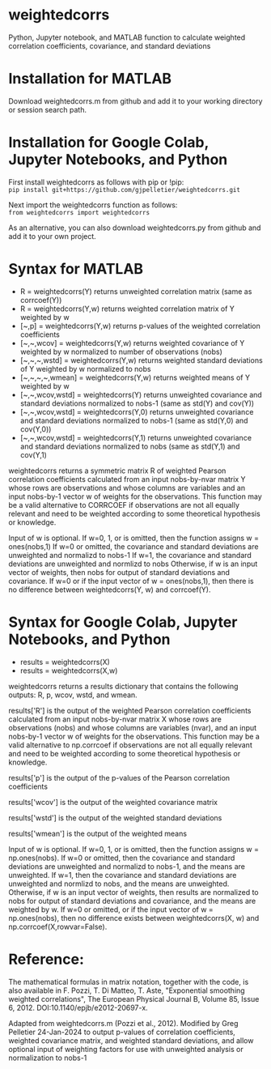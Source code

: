 # weightedcorrs
Python, Jupyter notebook, and MATLAB function to calculate weighted correlation coefficients, covariance, and standard deviations

# Installation for MATLAB

Download weightedcorrs.m from github and add it to your working directory or session search path.<br>

# Installation for Google Colab, Jupyter Notebooks, and Python

First install weightedcorrs as follows with pip or !pip:<br>
```pip install git+https://github.com/gjpelletier/weightedcorrs.git```<br> 

Next import the weightedcorrs function as follows:<br>
```from weightedcorrs import weightedcorrs```<br>

As an alternative, you can also download weightedcorrs.py from github and add it to your own project.<br>

# Syntax for MATLAB

-	R = weightedcorrs(Y)                     returns unweighted correlation matrix (same as corrcoef(Y))
-	R = weightedcorrs(Y,w)                   returns weighted correlation matrix of Y weighted by w
-	[~,p] = weightedcorrs(Y,w)               returns p-values of the weighted correlation coefficients
-	[~,~,wcov] = weightedcorrs(Y,w)          returns weighted covariance of Y weighted by w normalized to number of observations (nobs)
-	[~,~,~,wstd] = weightedcorrs(Y,w)        returns weighted standard deviations of Y weighted by w normalized to nobs
-	[~,~,~,~,wmean] = weightedcorrs(Y,w)     returns weighted means of Y weighted by w
-	[~,~,wcov,wstd] = weightedcorrs(Y)       returns unweighted covariance and standard deviations normalized to nobs-1 (same as std(Y) and cov(Y))
-	[~,~,wcov,wstd] = weightedcorrs(Y,0)     returns unweighted covariance and standard deviations normalized to nobs-1 (same as std(Y,0) and cov(Y,0))
-	[~,~,wcov,wstd] = weightedcorrs(Y,1)     returns unweighted covariance and standard deviations normalized to nobs (same as std(Y,1) and cov(Y,1)

weightedcorrs returns a symmetric matrix R of weighted Pearson correlation
coefficients calculated from an input nobs-by-nvar matrix Y whose rows are
observations and whose columns are variables and an input nobs-by-1 vector
w of weights for the observations. This function may be a valid
alternative to CORRCOEF if observations are not all equally relevant
and need to be weighted according to some theoretical hypothesis or
knowledge.

Input of w is optional. 
If w=0, 1, or is omitted, then the function assigns w = ones(nobs,1)
If w=0 or omitted, the covariance and standard deviations are unweighted and normalizd to nobs-1
If w=1, the covariance and standard deviations are unweighted and normlizd to nobs
Otherwise, if w is an input vector of weights, then nobs for output of standard deviations and covariance. 
If w=0 or if the input vector of w = ones(nobs,1), then there is no difference between
weightedcorrs(Y, w) and corrcoef(Y).

# Syntax for Google Colab, Jupyter Notebooks, and Python

- results = weightedcorrs(X)
- results = weightedcorrs(X,w)

weightedcorrs returns a results dictionary that contains the following outputs: R, p, wcov, wstd, and wmean.

results['R'] is the output of the weighted Pearson correlation coefficients calculated from an input nobs-by-nvar matrix X whose rows are observations (nobs) and whose columns are variables (nvar), and an input nobs-by-1 vector w of weights for the observations. This function may be a valid alternative to np.corrcoef if observations are not all equally relevant and need to be weighted according to some theoretical hypothesis or knowledge.

results['p'] is the output of the p-values of the Pearson correlation coefficients

results['wcov'] is the output of the weighted covariance matrix

results['wstd'] is the output of the weighted standard deviations

results['wmean'] is the output of the weighted means

Input of w is optional. If w=0, 1, or is omitted, then the function assigns w = np.ones(nobs). If w=0 or omitted, then the covariance and standard deviations are unweighted and normalizd to nobs-1, and the means are unweighted. If w=1, then the covariance and standard deviations are unweighted and normlizd to nobs, and the means are unweighted. Otherwise, if w is an input vector of weights, then results are normalized to nobs for output of standard deviations and covariance, and the means are weighted by w. If w=0 or omitted, or if the input vector of w = np.ones(nobs), then no difference exists between weightedcorrs(X, w) and np.corrcoef(X,rowvar=False).

# Reference: 

The mathematical formulas in matrix notation, together with
the code, is also available in
F. Pozzi, T. Di Matteo, T. Aste,
"Exponential smoothing weighted correlations",
The European Physical Journal B, Volume 85, Issue 6, 2012.
DOI:10.1140/epjb/e2012-20697-x. 

Adapted from weightedcorrs.m (Pozzi et al., 2012).
Modified by Greg Pelletier 24-Jan-2024 to output p-values of 
correlation coefficients, weighted covariance matrix, and 
weighted standard deviations, and allow optional input of 
weighting factors for use with unweighted analysis 
or normalization to nobs-1
